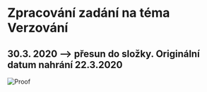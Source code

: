 # Zpracování zadání na téma Verzování
## 30.3. 2020 --> přesun do složky. Originální datum nahrání 22.3.2020
![Proof](http://imgWorld.cz/s3/HBzwDGeH2K.PNG)
